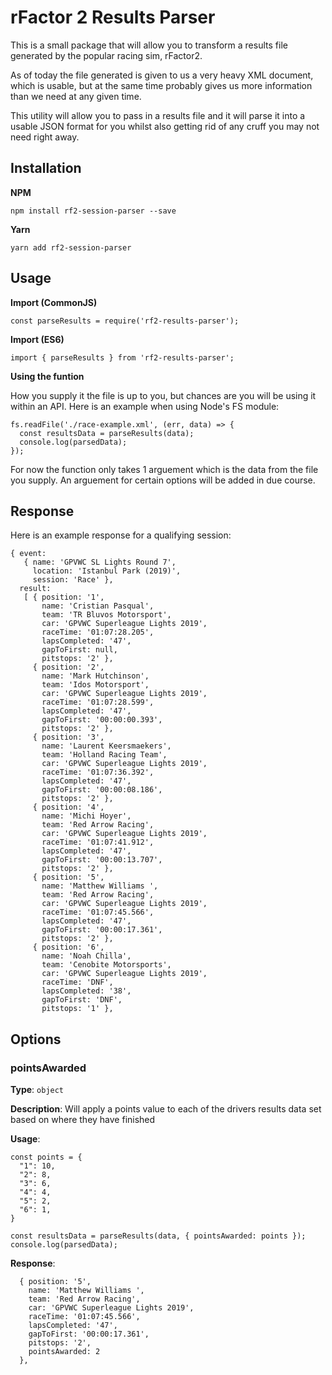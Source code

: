 # rFactor 2 Results Parser
This is a small package that will allow you to transform a results file generated by the popular racing sim, rFactor2.

As of today the file generated is given to us a very heavy XML document, which is usable, but at the same time probably gives us more information than we need at any given time.

This utility will allow you to pass in a results file and it will parse it into a usable JSON format for you whilst also getting rid of any cruff you may not need right away.

## Installation

**NPM**
```
npm install rf2-session-parser --save
```

**Yarn**
```
yarn add rf2-session-parser
```

## Usage

**Import (CommonJS)**
```
const parseResults = require('rf2-results-parser');
```

**Import (ES6)**
```
import { parseResults } from 'rf2-results-parser';
```

**Using the funtion**

How you supply it the file is up to you, but chances are you will be using it within an API. Here is an example when using Node's FS module:
```
fs.readFile('./race-example.xml', (err, data) => {
  const resultsData = parseResults(data);
  console.log(parsedData);
});

```

For now the function only takes 1 arguement which is the data from the file you supply. An arguement for certain options will be added in due course.

## Response

Here is an example response for a qualifying session:

```
{ event: 
   { name: 'GPVWC SL Lights Round 7',
     location: 'Istanbul Park (2019)',
     session: 'Race' },
  result: 
   [ { position: '1',
       name: 'Cristian Pasqual',
       team: 'TR Bluvos Motorsport',
       car: 'GPVWC Superleague Lights 2019',
       raceTime: '01:07:28.205',
       lapsCompleted: '47',
       gapToFirst: null,
       pitstops: '2' },
     { position: '2',
       name: 'Mark Hutchinson',
       team: 'Idos Motorsport',
       car: 'GPVWC Superleague Lights 2019',
       raceTime: '01:07:28.599',
       lapsCompleted: '47',
       gapToFirst: '00:00:00.393',
       pitstops: '2' },
     { position: '3',
       name: 'Laurent Keersmaekers',
       team: 'Holland Racing Team',
       car: 'GPVWC Superleague Lights 2019',
       raceTime: '01:07:36.392',
       lapsCompleted: '47',
       gapToFirst: '00:00:08.186',
       pitstops: '2' },
     { position: '4',
       name: 'Michi Hoyer',
       team: 'Red Arrow Racing',
       car: 'GPVWC Superleague Lights 2019',
       raceTime: '01:07:41.912',
       lapsCompleted: '47',
       gapToFirst: '00:00:13.707',
       pitstops: '2' },
     { position: '5',
       name: 'Matthew Williams ',
       team: 'Red Arrow Racing',
       car: 'GPVWC Superleague Lights 2019',
       raceTime: '01:07:45.566',
       lapsCompleted: '47',
       gapToFirst: '00:00:17.361',
       pitstops: '2' },
     { position: '6',
       name: 'Noah Chilla',
       team: 'Cenobite Motorsports',
       car: 'GPVWC Superleague Lights 2019',
       raceTime: 'DNF',
       lapsCompleted: '38',
       gapToFirst: 'DNF',
       pitstops: '1' },
```

## Options

### pointsAwarded

**Type**: `object`

**Description**: Will apply a points value to each of the drivers results data set based on where they have finished

**Usage**:
```
const points = {
  "1": 10,
  "2": 8,
  "3": 6,
  "4": 4,
  "5": 2,
  "6": 1,
}

const resultsData = parseResults(data, { pointsAwarded: points });
console.log(parsedData);

```

**Response**:
```
  { position: '5',
    name: 'Matthew Williams ',
    team: 'Red Arrow Racing',
    car: 'GPVWC Superleague Lights 2019',
    raceTime: '01:07:45.566',
    lapsCompleted: '47',
    gapToFirst: '00:00:17.361',
    pitstops: '2',
    pointsAwarded: 2
  },
```